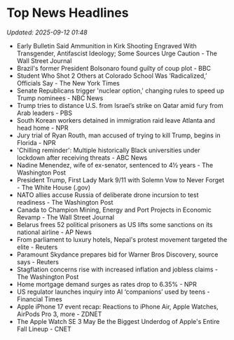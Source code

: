 # Top News Headlines

_Updated: 2025-09-12 01:48_

- Early Bulletin Said Ammunition in Kirk Shooting Engraved With Transgender, Antifascist Ideology; Some Sources Urge Caution - The Wall Street Journal
- Brazil's former President Bolsonaro found guilty of coup plot - BBC
- Student Who Shot 2 Others at Colorado School Was ‘Radicalized,’ Officials Say - The New York Times
- Senate Republicans trigger 'nuclear option,' changing rules to speed up Trump nominees - NBC News
- Trump tries to distance U.S. from Israel’s strike on Qatar amid fury from Arab leaders - PBS
- South Korean workers detained in immigration raid leave Atlanta and head home - NPR
- Jury trial of Ryan Routh, man accused of trying to kill Trump, begins in Florida - NPR
- 'Chilling reminder': Multiple historically Black universities under lockdown after receiving threats - ABC News
- Nadine Menendez, wife of ex-senator, sentenced to 4½ years - The Washington Post
- President Trump, First Lady Mark 9/11 with Solemn Vow to Never Forget - The White House (.gov)
- NATO allies accuse Russia of deliberate drone incursion to test readiness - The Washington Post
- Canada to Champion Mining, Energy and Port Projects in Economic Revamp - The Wall Street Journal
- Belarus frees 52 political prisoners as US lifts some sanctions on its national airline - AP News
- From parliament to luxury hotels, Nepal's protest movement targeted the elite - Reuters
- Paramount Skydance prepares bid for Warner Bros Discovery, source says - Reuters
- Stagflation concerns rise with increased inflation and jobless claims - The Washington Post
- Home mortgage demand surges as rates drop to 6.35% - NPR
- US regulator launches inquiry into AI ‘companions’ used by teens - Financial Times
- Apple iPhone 17 event recap: Reactions to iPhone Air, Apple Watches, AirPods Pro 3, more - ZDNET
- The Apple Watch SE 3 May Be the Biggest Underdog of Apple's Entire Fall Lineup - CNET